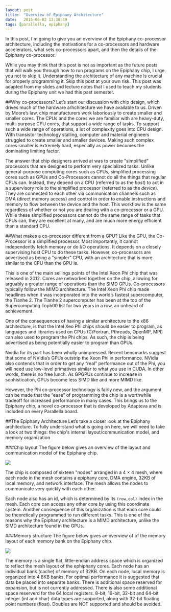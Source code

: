 ```yaml
---
layout: post
title:  "Overview of Epiphany Architecture"
date:   2015-06-02 13:38:49
tags: [parallella, epiphany]
---
```

In this post, I'm going to give you an overview of the Epiphany co-processor
architecture, including the motivations for a co-processors and hardware
accelerators, what sets co-processors apart, and then the details of the 
Epiphany co-processor. 

While you may think that this post is not as important as the future posts that
will walk you through how to run programs on the Epiphany chip, I urge you not 
to skip it. Understanding the architecture of any machine is crucial for 
properly programming it. Skip this post at your own risk. This post was adapted 
from my slides and lecture notes that I used to teach my students during the 
Epiphany unit we had this past semester.
 
##Why co-processors?
Let’s start our discussion with chip design, which drives much of the hardware 
arhchitecture we have available to us. Driven by Moore’s law, chip manufacturers work 
laboriously to create smaller and smaller cores. The CPUs and the cores we are 
familiar with are heavy-duty, multi-purpose CPU cores, that support a wide 
range of tasks. To support such a wide range of operations, a lot of 
complexity goes into CPU design. With transistor technology stalling, computer 
and material engineers struggled to create smaller and smaller devices. Making 
such complex cores smaller is extremely hard, especially as power becomes the 
dominating limiting factor. 

The answer that chip designers arrived at was to create "simplified" processors 
that are designed to perform very specialized tasks. Unlike general-purpose 
computing cores such as CPUs, simplified processing cores such as GPUs and 
Co-Processors cannot do all the things that regular CPUs can. Instead, they 
depend on a CPU (referred to as the *host*) to act in a supervisory role to 
the simplified processor (referred to as the *device*). They are connected to 
each other via communication channels such as DMA (direct memory access) and
control in order to enable instructions and memory to flow between the device 
and the host. This workflow is the same regardless of whether or not you 
are dealing with a co-processor or a GPU. While these simplified processors 
cannot do the same range of tasks that CPUs can, they are excellent at many, 
and are much more energy efficient than a standard CPU.

##What makes a co-processor different from a GPU?
Like the GPU, the Co-Processor is a simplified processor. Most importantly, it 
cannot independently fetch memory or do I/O operations. It depends on a 
closely supervising host CPU to do these tasks. However, co-processors are 
advertised as being a "simpler" CPU, with an architecture that is more similar 
to the CPU than the GPU is. 

This is one of the main sellings points of the Intel Xeon Phi chip that was 
released in 2012. Cores are networked together on the chip, allowing for 
arguably a greater range of operations than the SIMD GPUs. Co-processors 
typically follow the MIMD architecture. The Intel Xeon Phi chip made headlines 
when it was incorporated into the world’s fastest supercomputer, the Tianhe 2. 
The Tianhe 2 supercomputer has been at the top of the Supercomputing Top500 
list for two years in a row, an unheard of achievement.

One of the consequences of having a similar architecture to the x86 
architecture, is that the Intel Xeo Phi chips should be easier to program, as 
languages and libraries used on CPUs (C/Fortran, Pthreads, OpenMP, MPI) can 
also used to program the Phi chips. As such, the chip is being advertised as 
being potentially easier to program than GPUs. 

Nvidia for its part has been wholly unimpressed. Recent bencmarks suggest that 
some of NVidia’s GPUs outstrip the Xeon Phi in performance. NVidia also
contends that in order to get any “real” performance out of the Phi, you will 
need use low-level primatives similar to what you use in CUDA. In other words, 
there is no free lunch. As GPGPUs continue to increase in sophistication, 
GPUs become less SIMD like and more MIMD like. 

However, the Phi co-processor technology is fairly new, and the argument can be 
made that the “ease” of programming the chip is a worthwhile tradeoff for 
increased performance in many cases. This brings us to the Epiphany chip, a 
novel co-processor that is developed by Adapteva and is included on every 
Parallella board.

##The Epiphany Architecture
Let’s take a closer look at the Epiphany architecture. To fully understand 
what is going on here, we will need to take a look at two things: the 
chip's internal layout/communication model, and memory organization

###Chip layout
The figure below gives an overview of the layout and communication model of 
the Epiphany chip.

![](http://suzannejmatthews.com/images/epiphany-chip.PNG) 

The chip is composed of sixteen "nodes" arranged in a 4 × 4 mesh, where 
each node in the mesh contains a epiphany core, DMA engine, 32KB of local 
memory, and network interface. The mesh allows the nodes to communicate very 
quickly with each other. 

Each node also has an id, which is determined by its `(row,col)` index in the 
mesh. Each core can access any other core by using this coordinate system. 
Another consequence of this organization is that each core could be 
theoretically programmed to run different tasks. This is one of the reasons 
why the Epiphany architecture is a MIMD architecture, unlike the SIMD 
architecture found in the GPUs.

###Memory structure
The figure below gives an overview of of the memory layout of each memory 
bank on the Epiphany chip.

![](http://suzannejmatthews.com/images/epiphany-memory.PNG) 

The memory is a single flat, little-endian address space which is organized to 
reflect the mesh layout of the ephiphany cores. Each node has an individual 
bank (cache) of memory of 32KB. On each node, local memory is organized into 4 
8KB banks. For optimal performance it is suggested that data be placed into
separate banks. There is additional space reserved for expansion, but is not currently addressed. There
is also some additional space reserverd for the 64 local registers. 8-bit, 16-bit, 32-bit and 64-bit integer
(int and char) data types are supported, along with 32-bit floating point numbers (float). Doubles are
NOT supported and should be avoided.

[parallella]:      https://www.parallella.org/
[pdf2]: http://www.suzannejmatthews.com/private/SSHParallella.pdf 
[putty]: http://www.chiark.greenend.org.uk/~sgtatham/putty/download.html
[crossover]: http://en.wikipedia.org/wiki/Ethernet_crossover_cable
